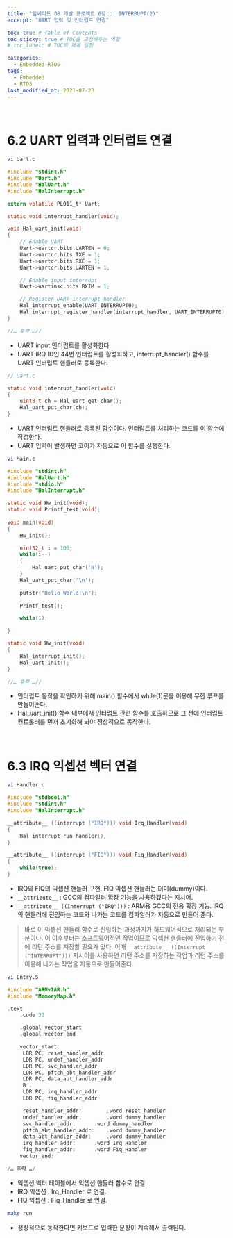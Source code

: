 ```yaml
---
title: "임베디드 OS 개발 프로젝트 6장 :: INTERRUPT(2)"
excerpt: "UART 입력 및 인터럽트 연결"

toc: true # Table of Contents
toc_sticky: true # TOC를 고정해주는 역할 
# toc_label: # TOC의 제목 설정

categories:
  - Embedded RTOS
tags:
  - Embedded
  - RTOS
last_modified_at: 2021-07-23
---
```


<br/>

# 6.2 UART 입력과 인터럽트 연결

```bash
vi Uart.c
```

```c
#include "stdint.h"
#include "Uart.h"
#include "HalUart.h"
#include "HalInterrupt.h"

extern volatile PL011_t* Uart;

static void interrupt_handler(void);

void Hal_uart_init(void)
{
    // Enable UART
    Uart->uartcr.bits.UARTEN = 0;
    Uart->uartcr.bits.TXE = 1;
    Uart->uartcr.bits.RXE = 1;
    Uart->uartcr.bits.UARTEN = 1;

    // Enable input interrupt
    Uart->uartimsc.bits.RXIM = 1;

    // Register UART interrupt handler
    Hal_interrupt_enable(UART_INTERRUPT0);
    Hal_interrupt_register_handler(interrupt_handler, UART_INTERRUPT0);
}

//… 후략 …//
```

- UART input 인터럽트를 활성화한다.
- UART IRQ ID인 44번 인터럽트를 활성화하고, interrupt_handler() 함수를 UART 인터럽트 핸들러로 등록한다.

```c
// Uart.c

static void interrupt_handler(void)
{
    uint8_t ch = Hal_uart_get_char();
    Hal_uart_put_char(ch);
}
```

- UART 인터럽트 핸들러로 등록된 함수이다. 인터럽트를 처리하는 코드를 이 함수에 작성한다.
- UART 입력이 발생하면 코어가 자동으로 이 함수를 실행한다.

```bash
vi Main.c
```

```c
#include "stdint.h"
#include "HalUart.h"
#include "stdio.h"
#include "HalInterrupt.h"

static void Hw_init(void);
static void Printf_test(void);
	
void main(void)
{
	Hw_init();

	uint32_t i = 100;
	while(i--)
	{
		Hal_uart_put_char('N');
	}
	Hal_uart_put_char('\n');

	putstr("Hello World!\n");
	
	Printf_test();

	while(1);

}

static void Hw_init(void)
{
	Hal_interrupt_init();
	Hal_uart_init();
}

//… 후략 …//
```

- 인터럽트 동작을 확인하기 위해 main() 함수에서 while(1)문을 이용해 무한 루프를 만들어준다.
- Hal_uart_init() 함수 내부에서 인터럽트 관련 함수를 호출하므로 그 전에 인터럽트 컨트롤러를 먼저 초기화해 놔야 정상적으로 동작한다.

<br/>

# 6.3 IRQ 익셉션 벡터 연결

```bash
vi Handler.c
```

```c
#include "stdbool.h"
#include "stdint.h"
#include "HalInterrupt.h"

__attribute__ ((interrupt ("IRQ"))) void Irq_Handler(void)
{
	Hal_interrupt_run_handler();
}

__attribute__ ((interrupt ("FIQ"))) void Fiq_Handler(void)
{
	while(true);
}
```

- IRQ와 FIQ의 익셉션 핸들러 구현. FIQ 익셉션 핸들러는 더미(dummy)이다.
- ```__attribute__``` : GCC의 컴파일러 확장 기능을 사용하겠다는 지시어.
- ```__attribute__ ((Interrupt ("IRQ")))``` : ARM용 GCC의 전용 확장 기능. IRQ의 핸들러에 진입하는 코드와 나가는 코드를 컴파일러가 자동으로 만들어 준다. 

>바로 이 익셉션 핸들러 함수로 진입하는 과정까지가 하드웨어적으로 처리되는 부분이다. 이 이후부터는 소프트웨어적인 작업이므로 익셉션 핸들러에 진입하기 전에 리턴 주소를 저장할 필요가 있다. 이때 ```__attribute__ ((Interrupt ("INTERRUPT")))``` 지시어를 사용하면 리턴 주소를 저장하는 작업과 리턴 주소를 이용해 나가는 작업을 자동으로 만들어준다. 

```bash
vi Entry.S
```

```c
#include "ARMv7AR.h"
#include "MemoryMap.h"

.text
	.code 32

	.global vector_start
	.global vector_end

	vector_start:
	 LDR PC, reset_handler_addr
	 LDR PC, undef_handler_addr
	 LDR PC, svc_handler_addr
	 LDR PC, pftch_abt_handler_addr
	 LDR PC, data_abt_handler_addr
	 B .
	 LDR PC, irq_handler_addr
	 LDR PC, fiq_handler_addr

	 reset_handler_addr:		.word reset_handler
	 undef_handler_addr:		.word dummy_handler
	 svc_handler_addr:		.word dummy_handler
	 pftch_abt_handler_addr:	.word dummy_handler
	 data_abt_handler_addr:		.word dummy_handler
	 irq_handler_addr:		.word Irq_Handler
	 fiq_handler_addr:		.word Fiq_Handler	
	vector_end:

/… 후략 …/
```

- 익셉션 벡터 테이블에서 익셉션 핸들러 함수로 연결.
- IRQ 익셉션 : Irq_Handler 로 연결.
- FIQ 익셉션 : Fiq_Handler 로 연결.

```bash
make run
```

- 정상적으로 동작한다면 키보드로 입력한 문장이 계속해서 출력된다.

